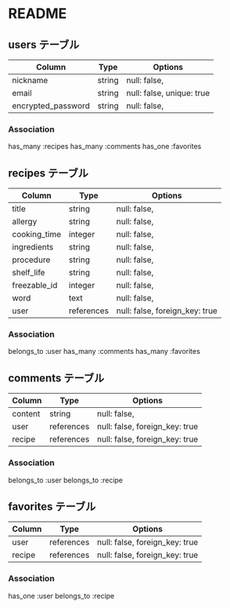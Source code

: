 # README


## users テーブル

|          Column        |    Type   |            Options             |
| ------------------     | --------- | ------------------------------ |
| nickname               | string    | null: false,                   |
| email                  | string    | null: false,  unique: true     |
| encrypted_password     | string    | null: false,                   |


### Association
has_many :recipes
has_many :comments
has_one  :favorites





## recipes テーブル

|          Column        |    Type    |            Options               |
| ---------------------  | ---------- | ------------------------------   |
| title                  | string     | null: false,                     |
| allergy                | string     | null: false,                     |
| cooking_time           | integer    | null: false,                     |
| ingredients            | string     | null: false,                     |
| procedure              | string     | null: false,                     |
| shelf_life             | string     | null: false,                     |
| freezable_id           | integer    | null: false,                     |
| word                   | text       | null: false,                     |
| user                   | references | null: false,  foreign_key: true  |


### Association
belongs_to :user
has_many   :comments
has_many   :favorites






##  comments テーブル

|          Column         |    Type    |            Options               |
| ---------------------   | ---------  | ------------------------------   |
| content                 | string     | null: false,                     |
| user                    | references | null: false,  foreign_key: true  |
| recipe                  | references | null: false,  foreign_key: true  |


### Association
belongs_to :user
belongs_to :recipe





## favorites テーブル

|       Column        |     Type      |              Options               |
| ------------------  | ------------- | ---------------------------------- |
| user                | references    | null: false,  foreign_key: true    |
| recipe              | references    | null: false,  foreign_key: true    |



### Association
has_one    :user
belongs_to :recipe